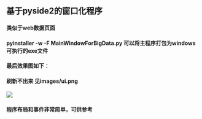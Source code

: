## 基于pyside2的窗口化程序
#### 类似于web数据页面
#### pyinstaller -w -F MainWindowForBigData.py 可以将主程序打包为windows可执行的exe文件
#### 最后效果图如下：
#### 刷新不出来 见images/ui.png
![](https://github.com/HelloHeChengXi/pyqt5Project/blob/main/images/ui.png)
#### 程序布局和事件非常简单，可供参考
